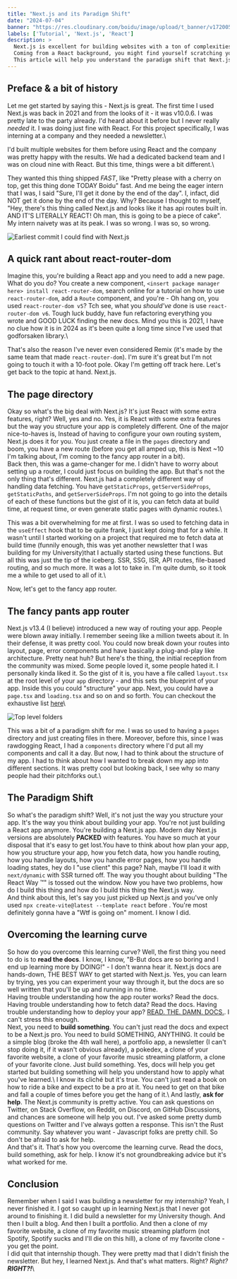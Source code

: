 ```yaml
---
title: "Next.js and its Paradigm Shift"
date: "2024-07-04"
banner: "https://res.cloudinary.com/boidu/image/upload/t_banner/v1720053968/Fb31GDDUYAQCGIl_wwua8t.jpg"
labels: ['Tutorial', 'Next.js', 'React']
description: >
  Next.js is excellent for building websites with a ton of complexities - and the best part? You can do all that with your existing React knowledge! Right? Nah, not really.
  Coming from a React background, you might find yourself scratching your head when you first start with Next.js.
  This article will help you understand the paradigm shift that Next.js brings to the table and how to overcome that initial learning curve.
---
```


## Preface & a bit of history

Let me get started by saying this - Next.js is great. The first time I used Next.js was back in 2021 and from the looks
of it - it was v10.0.6. I was pretty late to the party already. I'd heard about it before but I never really _needed_
it. I was doing just fine with React. For this project specifically, I was interning at a company and they needed a newsletter.\

I'd built multiple websites for them before using React and the company was pretty happy with the results.
We had a dedicated backend team and I was on cloud nine with React. But this time, things were a bit different.\

They wanted this thing shipped _FAST_, like "Pretty please with a cherry on top, get this thing done TODAY Boidu" fast.
And me being the eager intern that I was, I said "Sure, I'll get it done by the end of the day".
I, infact, did NOT get it done by the end of the day. Why? Because I thought to myself,
"Hey, there's this thing called Next.js and looks like it has api routes built in. AND IT'S LITERALLY REACT!
Oh man, this is going to be a piece of cake". My intern naivety was at its peak. I was so wrong. I was so, so wrong.

![Earliest commit I could find with Next.js](https://i.ibb.co/7ym2XW5/image.png)

## A quick rant about react-router-dom

Imagine this, you're building a React app and you need to add a new page. What do you do? You create a new component,
`<insert package manager here> install react-router-dom`, search online for a tutorial on how to use `react-router-dom`,
add a `Route` component, and you're - Oh hang on, you used `react-router-dom v5`? Tch see, what you _should've_ done is
use `react-router-dom v6`. Tough luck buddy, have fun refactoring everything you wrote and GOOD LUCK finding the new
docs. Mind you this is 2021, I have no clue how it is in 2024 as it's been quite a long time since I've used that
godforsaken library.\

That's also the reason I've never even considered Remix (it's made by the same team that
made `react-router-dom`). I'm sure it's great but I'm not going to touch it with a 10-foot pole.
Okay I'm getting off track here. Let's get back to the topic at hand. Next.js.

## The page directory

Okay so what's the big deal with Next.js? It's just React with some extra features, right? Well, yes and no.
Yes, it is React with some extra features but the way you structure your app is completely different. One of the major
nice-to-haves is, Instead of having to configure your own routing system, Next.js does it for you. You just create a
file in the `pages` directory and boom, you have a new route (before you get all amped up, this is Next ~10 I'm talking
about, I'm coming to the fancy app router in a bit).\
Back then, this was a game-changer for me. I didn't have to worry
about setting up a router, I could just focus on building the app. But that's not the only thing that's different.
Next.js had a completely different way of handling data fetching. You have `getStaticProps`, `getServerSideProps`,
`getStaticPaths`, and `getServerSideProps`. I'm not going to go into the details of each of these functions but the
gist of it is, you can fetch data at build time, at request time, or even generate static pages with dynamic routes.\

This was a bit overwhelming for me at first. I was so used to fetching data in the `useEffect` hook that to be quite
frank, I just kept doing that for a while. It wasn't until I started working on a project that required me to fetch
data at build time (funnily enough, this was yet another newsletter that I was building for my University)that I
actually started using these functions. But all this was just the tip of the iceberg. SSR, SSG, ISR, API routes,
file-based routing, and so much more. It was a lot to take in. I'm quite dumb, so it took me a while to get used to all
of it.\

Now, let's get to the fancy app router.

## The fancy pants app router

Next.js v13.4 (I believe) introduced a new way of routing your app. People were blown away initially. I remember seeing
like a million tweets about it. In their defense, it was pretty cool. You could now break down your routes into layout,
page, error components and have basically a plug-and-play like architecture. Pretty neat huh? But here's the thing,
the initial reception from the community was mixed. Some people loved it, some people hated it. I personally kinda liked
it. So the gist of it is, you have a file called `layout.tsx` at the root level of your `app` directory - and this sets
the blueprint of your app. Inside this you could "structure" your app. Next, you could have a `page.tsx` and `loading.tsx`
and so on and so forth. You can checkout the exhaustive list [here](https://nextjs.org/docs/getting-started/project-structure#routing-files)\

![Top level folders](https://nextjs.org/_next/image?url=%2Fdocs%2Fdark%2Fterminology-component-tree.png&w=3840&q=75)

This was a bit of a paradigm shift for me. I was so used to having a `pages` directory and just creating files in there.
Moreover, before this, since I was rawdogging React, I had a `components` directory where I'd put all my components and
call it a day. But now, I had to think about the structure of my app. I had to think about how I wanted to break down my
app into different sections. It was pretty cool but looking back, I see why so many people had their pitchforks out.\

## The Paradigm Shift

So what's the paradigm shift? Well, it's not just the way you structure your app. It's the way you think about building
your app. You're not just building a React app anymore. You're building a Next.js app. Modern day Next.js versions are
absolutely **PACKED** with features. You have so much at your disposal that it's easy to get lost.You have to think about
how plan your app, how you structure your app, how you fetch data, how you handle routing, how you handle layouts, how you
handle error pages, how you handle loading states, hey do I "use client" this page? Nah, maybe I'll load it with `next/dynamic`
with SSR turned off. The way you thought about building "The React Way ™" is tossed out the window. Now you have two problems,
how do I build this thing and how do I build this thing the Next.js way.\
And think about this, let's say you just picked up Next.js and you've only used
`npx create-vite@latest --template react` before . You're most definitely gonna have a "Wtf is going on" moment.
I know I did.

## Overcoming the learning curve

So how do you overcome this learning curve? Well, the first thing you need to do is to **read the docs**. I know,
I know, "B-But docs are so boring and I end up learning more by DOING!" - I don't wanna hear it.
Next.js docs are hands-down, THE BEST WAY to get started with Next.js. Yes, you can learn by trying, yes you can
experiment your way through it, but the docs are so well written that you'll be up and running in no time.\
Having trouble understanding how the app router works? Read the docs. Having trouble understanding how to fetch data?
Read the docs. Having trouble understanding how to deploy your app? [READ. THE. DAMN. DOCS.](https://nextjs.org/docs).
I can't stress this enough.\
Next, you need to **build something**. You can't just read the docs and expect to be a Next.js pro. You need to build
SOMETHING, ANYTHING. It could be a simple blog (broke the 4th wall here), a portfolio app,
a newsletter (I can't stop doing it, if it wasn't obvious already), a pokedex, a clone of your favorite website,
a clone of your favorite music streaming platform, a clone of your favorite clone. Just build something. Yes, docs will
help you get started but building something will help you understand how to apply what you've learned.\ I know its cliché
but it's true. You can't just read a book on how to ride a bike and expect to be a pro at it. You need to get on that bike
and fall a couple of times before you get the hang of it.\ And lastly, **ask for help**. The Next.js community is pretty
active. You can ask questions on Twitter, on Stack Overflow, on Reddit, on Discord, on GitHub Discussions, and chances are
someone will help you out. I've asked some pretty dumb questions on Twitter and I've always gotten a response.
This isn't the Rust community. Say whatever you want - Javascript folks are pretty chill. So don't be afraid to ask for help.\
And that's it. That's how you overcome the learning curve. Read the docs, build something, ask for help. I know it's not
groundbreaking advice but it's what worked for me.

## Conclusion

Remember when I said I was building a newsletter for my internship? Yeah, I never finished it. I got so caught up in
learning Next.js that I never got around to finishing it. I did build a newsletter for my University though. And then
I built a blog. And then I built a portfolio. And then a clone of my favorite website, a clone of my favorite music streaming
platform (not Spotify, Spotify sucks and I'll die on this hill), a clone of my favorite clone - you get the point.\
I did quit that internship though. They were pretty mad that I didn't finish the newsletter. But hey, I learned Next.js.
And that's what matters. Right? _Right?_ **_RIGHT?!_**\
